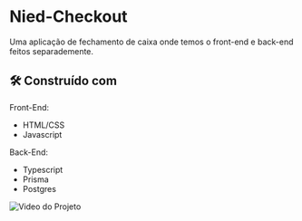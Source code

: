 # Nied-Checkout

Uma aplicação de fechamento de caixa onde temos o front-end e back-end feitos separademente.


## 🛠️ Construído com

Front-End:
 - HTML/CSS
 - Javascript

Back-End:
  - Typescript
  - Prisma
  - Postgres

![Video do Projeto](./it.gif)
